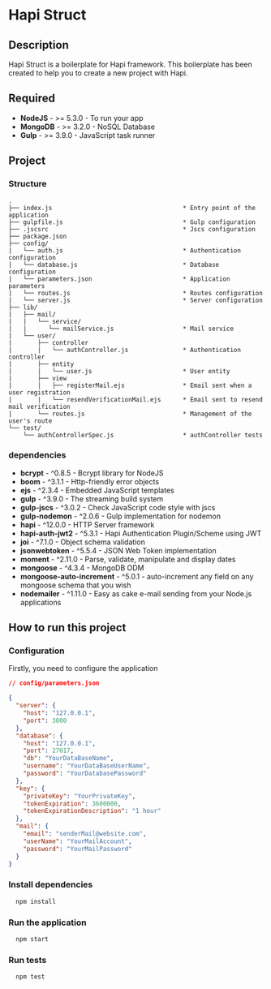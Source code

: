 Hapi Struct
===

## Description

Hapi Struct is a boilerplate for Hapi framework. This boilerplate has been created to help you to create a new project with Hapi.

## Required
- **NodeJS** - >= 5.3.0 - To run your app
- **MongoDB** - >= 3.2.0 - NoSQL Database
- **Gulp** - >= 3.9.0 - JavaScript task runner

## Project
### Structure

```
.
├── index.js                                    * Entry point of the application
├── gulpfile.js                                 * Gulp configuration
├── .jscsrc                                     * Jscs configuration
├── package.json
├── config/
|   └── auth.js                                 * Authentication configuration
|   └── database.js                             * Database configuration
|   └── parameters.json                         * Application parameters
|   └── routes.js                               * Routes configuration
|   └── server.js                               * Server configuration
├── lib/
|   ├── mail/
|   |   └── service/
|   |      └── mailService.js                   * Mail service
|   └── user/
|       ├── controller
|       |   └── authController.js               * Authentication controller
|       ├── entity
|       |   └── user.js                         * User entity
|       ├── view
|       |   ├── registerMail.ejs                * Email sent when a user registration
|       |   └── resendVerificationMail.ejs      * Email sent to resend mail verification
|       └── routes.js                           * Management of the user's route
└── test/
    └── authControllerSpec.js                   * authController tests
```

### dependencies
- **bcrypt** - ^0.8.5 - Bcrypt library for NodeJS
- **boom** - ^3.1.1 - Http-friendly error objects
- **ejs** - ^2.3.4 - Embedded JavaScript templates
- **gulp** - ^3.9.0 - The streaming build system
- **gulp-jscs** - ^3.0.2 - Check JavaScript code style with jscs
- **gulp-nodemon** - ^2.0.6 - Gulp implementation for nodemon
- **hapi** - ^12.0.0 - HTTP Server framework
- **hapi-auth-jwt2** - ^5.3.1 - Hapi Authentication Plugin/Scheme using JWT
- **joi** - ^7.1.0 - Object schema validation
- **jsonwebtoken** - ^5.5.4 - JSON Web Token implementation
- **moment** - ^2.11.0 - Parse, validate, manipulate and display dates
- **mongoose** - ^4.3.4 - MongoDB ODM
- **mongoose-auto-increment** - ^5.0.1 - auto-increment any field on any mongoose schema that you wish
- **nodemailer** - ^1.11.0 - Easy as cake e-mail sending from your Node.js applications

## How to run this project

### Configuration
Firstly, you need to configure the application
```JSON
// config/parameters.json

{
  "server": {
    "host": "127.0.0.1",                        
    "port": 3000
  },
  "database": {
    "host": "127.0.0.1",
    "port": 27017,
    "db": "YourDataBaseName",
    "username": "YourDataBaseUserName",
    "password": "YourDatabasePassword"
  },
  "key": {
    "privateKey": "YourPrivateKey",
    "tokenExpiration": 3600000,
    "tokenExpirationDescription": "1 hour"
  },
  "mail": {
    "email": "senderMail@website.com",
    "userName": "YourMailAccount",
    "password": "YourMailPassword"
  }
}
```

### Install dependencies
```sh
  npm install
```

### Run the application
```sh
  npm start
```

### Run tests
```sh
  npm test
```
